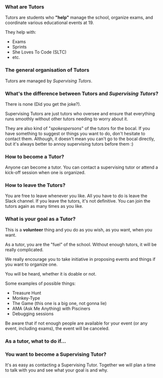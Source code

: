 ### What are Tutors

Tutors are students who **"help"** manage the school, organize exams, and coordinate various educational events at 19.

They help with:
- Exams
- Sprints
- She Loves To Code (SLTC)
- etc.

### The general organisation of Tutors

Tutors are managed by *Supervising Tutors*.

### What's the difference between Tutors and *Supervising Tutors*?

There is none (Did you get the joke?).

Supervising Tutors are just tutors who oversee and ensure that everything runs smoothly without other tutors needing to worry about it.

They are also kind of "*spokespersons*" of the tutors for the bocal. If you have something to suggest or things you want to do, don't hesitate to contact them. Although, it doesn't mean you can't go to the bocal directly, but it's always better to annoy supervising tutors before them :)

### How to become a Tutor?

Anyone can become a tutor. You can contact a supervising tutor or attend a kick-off session when one is organized.

### How to leave the Tutors?

You are free to leave whenever you like. All you have to do is leave the Slack channel. If you leave the tutors, it's not definitive. You can join the tutors again as many times as you like.

### What is your goal as a Tutor?

This is a **volunteer** thing and you do as you wish, as you want, when you want.

As a tutor, you are the "fuel" of the school. Without enough tutors, it will be really complicated.

We really encourage you to take initiative in proposing events and things if you want to organize one.

You will be heard, whether it is doable or not.

Some examples of possible things:
- Treasure Hunt
- Monkey-Type
- The Game (this one is a big one, not gonna lie)
- AMA (Ask Me Anything) with Pisciners
- Debugging sessions

Be aware that if not enough people are available for your event (or any event, including exams), the event will be canceled.

### As a tutor, what to do if...

### You want to become a Supervising Tutor?

It's as easy as contacting a Supervising Tutor. Together we will plan a time to talk with you and see what your goal is and why.